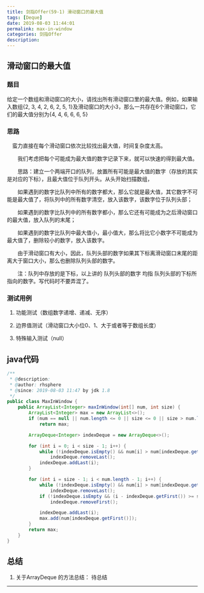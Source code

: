 ```yaml
---
title: 剑指Offer(59-1) 滑动窗口的最大值
tags: [Deque]
date: 2019-08-03 11:44:01
permalink: max-in-window
categories: 剑指Offer
description:
---
```

<p class="description"></p>


<!-- more -->

## 滑动窗口的最大值

### 题目

给定一个数组和滑动窗口的大小，请找出所有滑动窗口里的最大值。例如，如果输入数组{2, 3, 4, 2, 6, 2, 5, 1}及滑动窗口的大小3，那么一共存在6个滑动窗口，它们的最大值分别为{4, 4, 6, 6, 6, 5}

### 思路 
　蛮力直接在每个滑动窗口依次比较找出最大值，时间复杂度太高。

　　我们考虑把每个可能成为最大值的数字记录下来，就可以快速的得到最大值。

　　思路：建立一个两端开口的队列，放置所有可能是最大值的数字（存放的其实是对应的下标），且最大值位于队列开头。从头开始扫描数组，

　　如果遇到的数字比队列中所有的数字都大，那么它就是最大值，其它数字不可能是最大值了，将队列中的所有数字清空，放入该数字，该数字位于队列头部；

　　如果遇到的数字比队列中的所有数字都小，那么它还有可能成为之后滑动窗口的最大值，放入队列的末尾；

　　如果遇到的数字比队列中最大值小，最小值大，那么将比它小数字不可能成为最大值了，删除较小的数字，放入该数字。

　　由于滑动窗口有大小，因此，队列头部的数字如果其下标离滑动窗口末尾的距离大于窗口大小，那么也删除队列头部的数字。

　　注：队列中存放的是下标，以上讲的 队列头部的数字 均指 队列头部的下标所指向的数字。写代码时不要弄混了。


### 测试用例
1. 功能测试（数组数字递增、递减、无序）

2. 边界值测试（滑动窗口大小位0、1、大于或者等于数组长度）

3. 特殊输入测试（null）



## java代码

```java
/**
 * @description:
 * @author: rhsphere
 * @since: 2019-08-03 11:47 by jdk 1.8
 */
public class MaxInWindow {
	public ArrayList<Integer> maxInWindow(int[] num, int size) {
		ArrayList<Integer> max = new ArrayList<>();
		if (num == null || num.length <= 0 || size <= 0 || size > num.length)
			return max;

		ArrayDeque<Integer> indexDeque = new ArrayDeque<>();

		for (int i = 0; i < size - 1; i++) {
			while (!indexDeque.isEmpty() && num[i] > num[indexDeque.getLast()])
				indexDeque.removeLast();
			indexDeque.addLast(i);
		}

		for (int i = size - 1; i < num.length - 1; i++) {
			while (!indexDeque.isEmpty() && num[i] > num[indexDeque.getLast()])
				indexDeque.removeLast();
			if (!indexDeque.isEmpty && (i - indexDeque.getFirst()) >= size)
				indexDeque.removeFirst();

			indexDeque.addLast(i);
			max.add(num[indexDeque.getFirst()]);
		}
		return max;
	}
}
```


## 总结
1. 关于ArrayDeque 的方法总结：
   待总结







<hr />